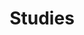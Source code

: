---
layout: page
title : Studies
permalink: /studies/
description: "...flamenco sketches..."
category: "studies"
---